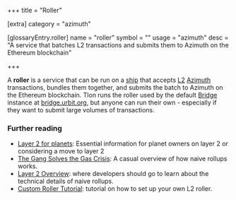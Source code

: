 +++
title = "Roller"

[extra]
category = "azimuth"

[glossaryEntry.roller]
name = "roller"
symbol = ""
usage = "azimuth"
desc = "A service that batches L2 transactions and submits them to Azimuth on the Ethereum blockchain"

+++

A **roller** is a service that can be run on a [ship](/glossary/ship)
that accepts [L2](/glossary/rollups)
[Azimuth](/glossary/azimuth) transactions, bundles them together, and
submits the batch to Azimuth on the Ethereum blockchain. Tlon runs the roller
used by the default [Bridge](/glossary/bridge) instance at
[bridge.urbit.org](https://bridge.urbit.org), but anyone can run their own -
especially if they want to submit large volumes of transactions.

### Further reading

- [Layer 2 for planets](/manual/id/layer-2-for-planets): Essential
  information for planet owners on layer 2 or considering a move to layer 2
- [The Gang Solves the Gas Crisis](https://urbit.org/blog/rollups): A casual overview of how
  naive rollups works.
- [Layer 2 Overview](/system/identity/concepts/layer2): where developers should go
  to learn about the technical details of naive rollups.
- [Custom Roller Tutorial](/system/identity/guides/roller-tutorial): tutorial on how to
  set up your own L2 roller.
